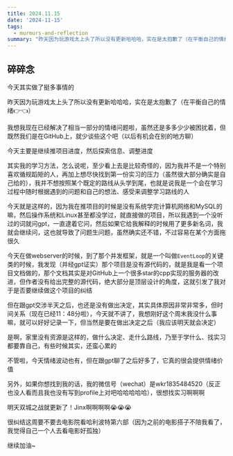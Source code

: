 ```yaml
---
title: 2024.11.15
date: '2024-11-15'
tags:
  - murmurs-and-reflection
summary: "昨天因为玩游戏太上头了所以没有更新哈哈哈，实在是太抱歉了（在平衡自己的情绪\U0001F449\U0001F448）"
---
```

## 碎碎念
今天其实做了挺多事情的

昨天因为玩游戏太上头了所以没有更新哈哈哈，实在是太抱歉了（在平衡自己的情绪👉👈）

我想我现在已经解决了相当一部分的情绪问题啦，虽然还是多多少少被困扰着，但既然我们是在GitHub上，就少谈些这个吧（以后有机会在别的地方聊）

今天主要是继续推项目进度，然后探索信息、调整进度

其实我的学习方法，怎么说呢，至少看上去是比较奇怪的，因为我并不是一个特别喜欢循规蹈矩的人，再加上想尽快找到第一份实习的压力（虽然很大部分确实是自己给的），我并不想按照某个既定的路线从头学到尾，也就是说我是一个会在学习过程中随时根据遇到的问题和自己的想法、感受来调整学习路线的人

今天就是这样的，因为我在推项目的时候是没有系统学完计算机网络和MySQL的嘛，然后操作系统和Linux甚至都没学过，就直接做的项目，所以我遇到一个没听过的词就问gpt，一直逮着它问，然后如果它给我解释的时候用了更多新名词，我就会继续问，这也就导致了问题生问题，虽然确实还不错，不过容易在某个方面拖很久

今天在做webserver的时候，到了那个并发框架，就是一个叫做`EventLoop`的关键类的时候，我发现（并经gpt证实）那个项目是没有源代码的，就是我是看一个项目文档做的，那个文档其实是对GitHub上一个很多star的cpp实现的服务器的改进，但作者没有给出完整的源代码，绝大部分是顶层设计的角度，这就引发了我对于是否要继续做这个项目的纠结

但在跟gpt交涉半天之后，也还是没有做出决定，其实具体原因非常非常多，但时间关系（现在已经11：48分啦），今天就不讲了，我想刚好这个周末我没什么事嘛，就可以好好记录一下，但当然是要在做出决定之后（我应该明天就会决定）

是啊，家里没有资源是这样的，做什么决定、走什么路线，乃至于学什么、找实习都要靠自己，有些时候其实，还蛮心累的

不管啦，今天情绪波动也有，但在跟gpt聊了之后好多了，它真的很会提供情绪价值

另外，如果你想找到我的话，我的微信号（wechat）是wkr1835484520（反正也没人看而且我也没有写到profile上对吧哈哈哈哈哈），很想找实习啊啊啊

明天双城之战就更新了！Jinx啊啊啊啊😭😭😭

很纠结这周要不要去电影院看哈利波特第六部（因为之前的电影搭子不陪我看了，我觉得自己一个人去看电影好孤独）

继续加油~
